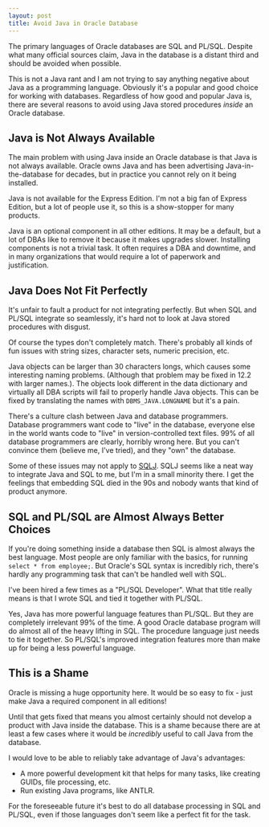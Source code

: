 ```yaml
---
layout: post
title: Avoid Java in Oracle Database
---
```


The primary languages of Oracle databases are SQL and PL/SQL.  Despite what many official sources claim, Java in the database is a distant third and should be avoided when possible.

This is not a Java rant and I am not trying to say anything negative about Java as a programming language.  Obviously it's a popular and good choice for working with databases.  Regardless of how good and popular Java is, there are several reasons to avoid using Java stored procedures *inside* an Oracle database.

## Java is Not Always Available

The main problem with using Java inside an Oracle database is that Java is not always available.  Oracle owns Java and has been advertising Java-in-the-database for decades, but in practice you cannot rely on it being installed.

Java is not available for the Express Edition.  I'm not a big fan of Express Edition, but a lot of people use it, so this is a show-stopper for many products.

Java is an optional component in all other editions.  It may be a default, but a lot of DBAs like to remove it because it makes upgrades slower.  Installing components is not a trivial task.  It often requires a DBA and downtime, and in many organizations that would require a lot of paperwork and justification.

## Java Does Not Fit Perfectly

It's unfair to fault a product for not integrating perfectly.  But when SQL and PL/SQL integrate so seamlessly, it's hard not to look at Java stored procedures with disgust.

Of course the types don't completely match.  There's probably all kinds of fun issues with string sizes, character sets, numeric precision, etc.

Java objects can be larger than 30 characters longs, which causes some interesting naming problems.   (Although that problem may be fixed in 12.2 with larger names.).  The objects look different in the data dictionary and virtually all DBA scripts will fail to properly handle Java objects.  This can be fixed by translating the names with `DBMS_JAVA.LONGNAME` but it's a pain.

There's a culture clash between Java and database programmers.  Database programmers want code to "live" in the database, everyone else in the world wants code to "live" in version-controlled text files.  99% of all database programmers are clearly, horribly wrong here.  But you can't convince them (believe me, I've tried), and they "own" the database.

Some of these issues may not apply to [SQLJ](https://en.wikipedia.org/wiki/SQLJ).  SQLJ seems like a neat way to integrate Java and SQL to me, but I'm in a small minority there.  I get the feelings that embedding SQL died in the 90s and nobody wants that kind of product anymore.

## SQL and PL/SQL are Almost Always Better Choices

If you're doing something inside a database then SQL is almost always the best language.  Most people are only familiar with the basics, for running `select * from employee;`.  But Oracle's SQL syntax is incredibly rich, there's hardly any programming task that can't be handled well with SQL.

I've been hired a few times as a "PL/SQL Developer".  What that title really means is that I wrote SQL and tied it together with PL/SQL.

Yes, Java has more powerful language features than PL/SQL.  But they are completely irrelevant 99% of the time.  A good Oracle database program will do almost all of the heavy lifting in SQL.  The procedure language just needs to tie it together.  So PL/SQL's improved integration features more than make up for being a less powerful language.

## This is a Shame

Oracle is missing a huge opportunity here.  It would be so easy to fix - just make Java a required component in all editions!

Until that gets fixed that means you almost certainly should not develop a product with Java inside the database.  This is a shame because there are at least a few cases where it would be *incredibly* useful to call Java from the database.

I would love to be able to reliably take advantage of Java's advantages:
* A more powerful development kit that helps for many tasks, like creating GUIDs, file processing, etc.
* Run existing Java programs, like ANTLR.

For the foreseeable future it's best to do all database processing in SQL and PL/SQL, even if those languages don't seem like a perfect fit for the task.
